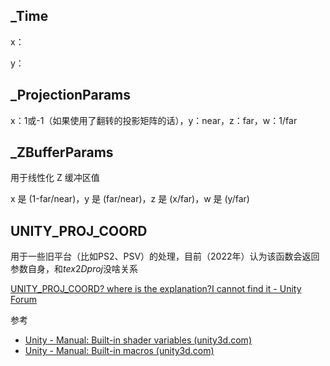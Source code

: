 ## _Time

x：

y：

## _ProjectionParams



x：1或-1（如果使用了翻转的投影矩阵的话），y：near，z：far，w：1/far

## _ZBufferParams

用于线性化 Z 缓冲区值

x 是 (1-far/near)，y 是 (far/near)，z 是 (x/far)，w 是 (y/far)

## UNITY_PROJ_COORD

用于一些旧平台（比如PS2、PSV）的处理，目前（2022年）认为该函数会返回参数自身，和$tex2Dproj$没啥关系

[UNITY_PROJ_COORD? where is the explanation?I cannot find it - Unity Forum](https://forum.unity.com/threads/unity_proj_coord-where-is-the-explanation-i-cannot-find-it.154404/)

参考

-   [Unity - Manual: Built-in shader variables (unity3d.com)](https://docs.unity3d.com/Manual/SL-UnityShaderVariables.html)
-   [Unity - Manual: Built-in macros (unity3d.com)](https://docs.unity3d.com/Manual/SL-BuiltinMacros.html)